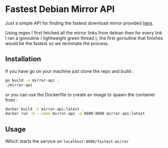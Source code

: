 # Fastest Debian Mirror API

Just a simple API for finding the fastest download mirror provided <a href="https://www.debian.org/mirror/list" target="_blank">here</a>.


Using regex I first fetched all the mirror links from debian then for every link I ran a goroutine ( lightweight green thread ), the first goroutine that finishes would be the fastest so we terminate the process.

## Installation

If you have go on your machine just clone the repo and build :

```bash
go build -o mirror-api .
./mirror-api
```

or you can use the Dockerfile to create an image to spawn the container from :

```bash
docker build -t mirror-api:latest .
docker run -d --name mirror-api -p 8080:8080 mirror-api:latest
```

## Usage

Which starts the service on `localhost:8080/fastest-mirror`
